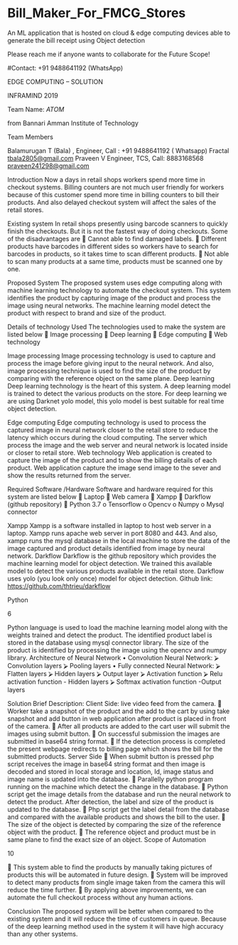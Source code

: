 # Bill_Maker_For_FMCG_Stores
An ML application that is hosted on cloud &amp; edge computing devices able to generate the bill receipt using Object detection


  Please reach me if anyone wants to collaborate for the Future Scope!

  #Contact: +91 9488641192 (WhatsApp)

  EDGE COMPUTING – SOLUTION

INFRAMIND 2019

Team Name: _ATOM_

from Bannari Amman Institute of Technology

Team Members

Balamurugan T (Bala) , Engineer, Call : +91 9488641192 ( Whatsapp) Fractal
tbala2805@gmail.com
Praveen V  Engineer, TCS, Call: 8883168568
praveen241298@gmail.com

   
Introduction
Now a days in retail shops workers spend more time in checkout systems.
Billing counters are not much user friendly for workers because of this customer
spend more time in billing counters to bill their products. And also delayed
checkout system will affect the sales of the retail stores.

Existing system
In retail shops presently using barcode scanners to quickly finish the
checkouts. But it is not the fastest way of doing checkouts. Some of the
disadvantages are
 Cannot able to find damaged labels.
 Different products have barcodes in different sides so workers have to search
for barcodes in products, so it takes time to scan different products.
 Not able to scan many products at a same time, products must be scanned
one by one.

Proposed System
The proposed system uses edge computing along with machine learning
technology to automate the checkout system. This system identifies the product by
capturing image of the product and process the image using neural networks.
The machine learning model detect the product with respect to brand and size of
the product.




Details of technology Used
The technologies used to make the system are listed below
 Image processing
 Deep learning
 Edge computing
 Web technology


Image processing
Image processing technology is used to capture and process the image before
giving input to the neural network. And also, image processing technique is used to
find the size of the product by comparing with the reference object on the same
plane.
Deep learning
Deep learning technology is the heart of this system. A deep learning model
is trained to detect the various products on the store. For deep learning we are
using Darknet yolo model, this yolo model is best suitable for real time object
detection.

Edge computing
Edge computing technology is used to process the captured image in neural
network closer to the retail store to reduce the latency which occurs during the
cloud computing. The server which process the image and the web server and
neural network is located inside or closer to retail store.
Web technology
Web application is created to capture the image of the product and to show
the billing details of each product. Web application capture the image send image
to the sever and show the results returned from the server.


Required Software /Hardware
Software and hardware required for this system are listed below
 Laptop
 Web camera
 Xampp
 Darkflow (github repository)
 Python 3.7
o Tensorflow
o Opencv
o Numpy
o Mysql connector

Xampp
Xampp is a software installed in laptop to host web server in a laptop.
Xampp runs apache web server in port 8080 and 443. And also, xampp runs the
mysql database in the local machine to store the data of the image captured and
product details identified from image by neural network.
Darkflow
Darkflow is the github repository which provides the machine learning
model for object detection. We trained this available model to detect the various
products available in the retail store. Darkflow uses yolo (you look only once)
model for object detection. Github link: https://github.com/thtrieu/darkflow

Python

6

Python language is used to load the machine learning model along with the
weights trained and detect the product. The identified product label is stored in the
database using mysql connector library. The size of the product is identified by
processing the image using the opencv and numpy library.
Architecture of Neural Network
• Convolution Neural Network:
⮚ Convolution layers
⮚ Pooling layers
• Fully connected Neural
Network:
⮚ Flatten layers
⮚ Hidden layers
⮚ Output layer
⮚ Activation function
⮚ Relu activation function - Hidden layers
⮚ Softmax activation function -Output layers

Solution Brief Description:
Client Side:
live video feed from the camera.
 Worker take a snapshot of the product and the add to the cart by using take
snapshot and add button in web application after product is placed in front
of the camera.
 After all products are added to the cart user will submit the images using
submit button.
 On successful submission the images are submitted in base64 string format.
 If the detection process is completed the present webpage redirects to billing
page which shows the bill for the submitted products.
Server Side
 When submit button is pressed php script receives the image in base64 string
format and then image is decoded and stored in local storage and location,
Id, image status and image name is updated into the database.
 Parallelly python program running on the machine which detect the change
in the database.
 Python script get the image details from the database and run the neural
network to detect the product. After detection, the label and size of the
product is updated to the database.
 Php script get the label detail from the database and compared with the
available products and shows the bill to the user.
 The size of the object is detected by comparing the size of the reference
object with the product.
 The reference object and product must be in same plane to find the exact
size of an object.
Scope of Automation

10

 This system able to find the products by manually taking pictures of
products this will be automated in future design.
 System will be improved to detect many products from single image taken
from the camera this will reduce the time further.
 By applying above improvements, we can automate the full checkout
process without any human actions.

Conclusion
The proposed system will be better when compared to the existing system
and it will reduce the time of customers in queue. Because of the deep learning
method used in the system it will have high accuracy than any other systems.
